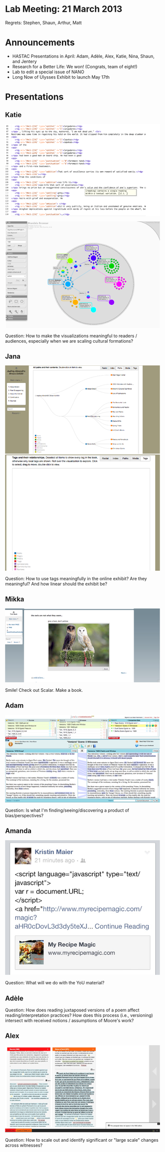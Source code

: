 # Lab Meeting: 21 March 2013

Regrets: Stephen, Shaun, Arthur, Matt 

# Announcements 

* HASTAC Presentations in April: Adam, Adèle, Alex, Katie, Nina, Shaun, and Jentery
* Research for a Better Life: We won! (Congrats, team of eight!) 
* Lab to edit a special issue of NANO
* Long Now of Ulysses Exhibit to launch May 17th

# Presentations

## Katie 

![Katie's Image](tanigawa1.png)

![Katie's Image](tanigawa2.png)

Question: How to make the visualizations meaningful to readers / audiences, especially when we are scaling cultural formations? 

## Jana 

![Jana's Image](jana1.png)
![Jana's Image](jana2.png) 

Question: How to use tags meaningfully in the online exhibit? Are they meaningful? And how linear should the exhibit be? 

## Mikka 

![Mikka's Image](jacobsen.png)

Smile! Check out Scalar. Make a book. 

## Adam 

![Adam's Image](hammond.png)

Question: Is what I'm finding/seeing/discovering a product of bias/perspectives? 

## Amanda

![Amanda's Image](hansen.jpeg)

Question: What will we do with the YoU material? 

## Adèle

Question: How does reading juxtaposed versions of a poem affect reading/interpretation practices? How does this process (i.e., versioning) intersect with received notions / assumptions of Moore's work? 

## Alex

![Alex's Image](alex.jpg) 

Question: How to scale out and identify significant or "large scale" changes across witnesses? 

